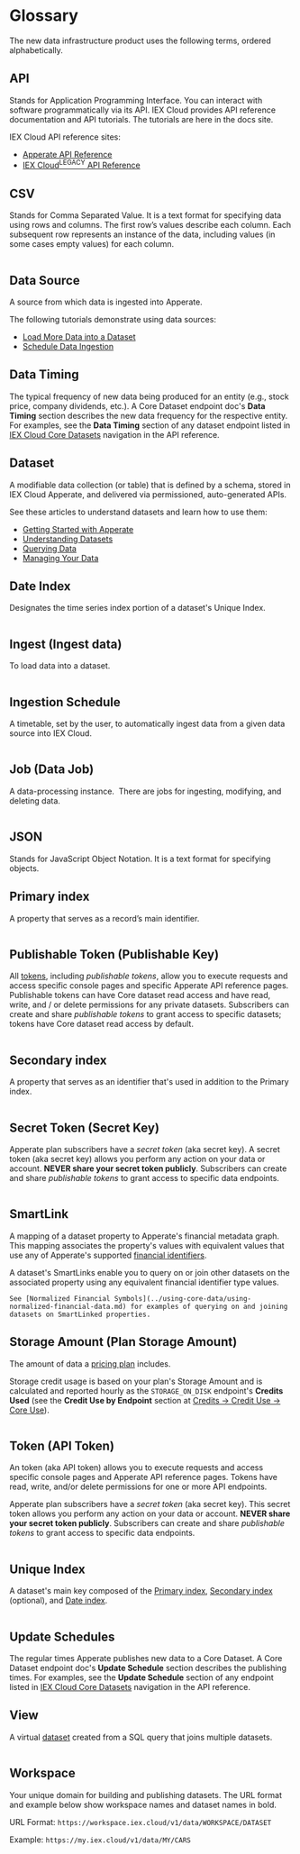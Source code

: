 # Glossary

The new data infrastructure product uses the following terms, ordered alphabetically.

## API

Stands for Application Programming Interface. You can interact with software programmatically via its API. IEX Cloud provides API reference documentation and API tutorials. The tutorials are here in the docs site.

IEX Cloud API reference sites:

- [Apperate API Reference](https://iexcloud.io/docs/)
- [IEX Cloud<sup>LEGACY</sup> API Reference](https://iexcloud.io/docs/api/)

## CSV

Stands for Comma Separated Value. It is a text format for specifying data using rows and columns. The first row’s values describe each column. Each subsequent row represents an instance of the data, including values (in some cases empty values) for each column.

``` {seealso} [Load Data from a File](../load-data/loading-data-from-a-file.md) demonstrates importing data from a CSV file.
```

## Data Source

A source from which data is ingested into Apperate.

The following tutorials demonstrate using data sources:

- [Load More Data into a Dataset](../load-data/load-more-data-into-a-dataset.md)
- [Schedule Data Ingestion](../load-data/scheduling-data-ingestion.md)

## Data Timing

The typical frequency of new data being produced for an entity (e.g., stock price, company dividends, etc.). A Core Dataset endpoint doc's **Data Timing** section describes the new data frequency for the respective entity. For examples, see the **Data Timing** section of any dataset endpoint listed in [IEX Cloud Core Datasets](https://iexcloud.io/docs/core) navigation in the API reference.

## Dataset

A modifiable data collection (or table) that is defined by a schema, stored in IEX Cloud Apperate, and delivered via permissioned, auto-generated APIs.

See these articles to understand datasets and learn how to use them:

- [Getting Started with Apperate](../getting-started/getting-started-with-apperate.md)
- [Understanding Datasets](../managing-your-data/understanding-datasets.md)
- [Querying Data](../search-data.md)
- [Managing Your Data](../managing-your-data.md)

## Date Index

Designates the time series index portion of a dataset's Unique Index. 

``` {seealso} [Understanding Datasets](../managing-your-data/understanding-datasets.md#indexing-with-unique-index)
```

## Ingest (Ingest data)

To load data into a dataset. 

``` {seealso} [Load More Data into a Dataset](../load-data/load-more-data-into-a-dataset.md).
```

## Ingestion Schedule

A timetable, set by the user, to automatically ingest data from a given data source into IEX Cloud.

``` {seealso} [Schedule Data Ingestion](../load-data/scheduling-data-ingestion.md)
```

## Job (Data Job)

A data-processing instance.  There are jobs for ingesting, modifying, and deleting data.

``` {seealso} [Monitoring Deployments](../administration/monitoring-deployments.md).
```

## JSON

Stands for JavaScript Object Notation. It is a text format for specifying objects. 

## Primary index

A property that serves as a record’s main identifier.

``` {seealso} [Understanding Datasets](../managing-your-data/understanding-datasets.md#indexing-with-unique-index)
```

<!-- ## Property (Schema Property) - TODO -->

## Publishable Token (Publishable Key)

All [tokens](#token-api-token), including *publishable tokens*, allow you to execute requests and access specific console pages and specific Apperate API reference pages. Publishable tokens can have Core dataset read access and have read, write, and / or delete permissions for any private datasets. Subscribers can create and share *publishable tokens* to grant access to specific datasets; tokens have Core dataset read access by default.

``` {seealso} [Token](#token-api-token) and [Access and Security](../administration/access-and-security.md).
```

<!-- ## Schema (Dataset Schema) - TODO -->

## Secondary index

A property that serves as an identifier that's used in addition to the Primary index.

``` {seealso} [Understanding Datasets](../managing-your-data/understanding-datasets.md#indexing-with-unique-index)
```

## Secret Token (Secret Key)

Apperate plan subscribers have a *secret token* (aka secret key). A secret token (aka secret key) allows you perform any action on your data or account. **NEVER share your secret token publicly**. Subscribers can create and share *publishable tokens* to grant access to specific data endpoints.

``` {seealso} [Token](#token-api-token) and [Access and Security](../administration/access-and-security.md).
```

## SmartLink

A mapping of a dataset property to Apperate's financial metadata graph. This mapping associates the property's values with equivalent values that use any of Apperate's supported [financial identifiers](./financial-identifiers.md).

A dataset's SmartLinks enable you to query on or join other datasets on the associated property using any equivalent financial identifier type values. 

``` {seealso}
See [Normalized Financial Symbols](../using-core-data/using-normalized-financial-data.md) for examples of querying on and joining datasets on SmartLinked properties.
```

## Storage Amount (Plan Storage Amount)

The amount of data a [pricing plan](https://iexcloud.io/pricing/) includes. 

Storage credit usage is based on your plan's Storage Amount and is calculated and reported hourly as the `STORAGE_ON_DISK` endpoint's **Credits Used** (see the **Credit Use by Endpoint** section at [Credits &rarr; Credit Use &rarr; Core Use](https://iexcloud.io/console/usage)).

``` {important} You cannot exceed your plan's Storage Amount. Apperate blocks any attempt to exceed the Storage Amount. You must upgrade your plan (see **Account** &rarr; [**Manage Plan**](https://iexcloud.io/console/manage-plan)) to store more data.
```

## Token (API Token)

An token (aka API token) allows you to execute requests and access specific console pages and Apperate API reference pages. Tokens have read, write, and/or delete permissions for one or more API endpoints.

Apperate plan subscribers have a *secret token* (aka secret key). This secret token allows you perform any action on your data or account. **NEVER share your secret token publicly**. Subscribers can create and share *publishable tokens* to grant access to specific data endpoints.

``` {seealso} [Access and Security](../administration/access-and-security.md)
```

<!-- ## Transform - TODO -->

## Unique Index

A dataset's main key composed of the [Primary index](#primary-index), [Secondary index](#secondary-index) (optional), and [Date index](#date-index).

``` {seealso} [Understanding Datasets](../managing-your-data/understanding-datasets.md#indexing-with-unique-index)
```

## Update Schedules

The regular times Apperate publishes new data to a Core Dataset.  A Core Dataset endpoint doc's **Update Schedule** section describes the publishing times. For examples, see the **Update Schedule** section of any endpoint listed in [IEX Cloud Core Datasets](https://iexcloud.io/docs/core) navigation in the API reference.

## View

A virtual [dataset](#dataset) created from a SQL query that joins multiple datasets.

``` {seealso} [Create a View](../managing-your-data/create-a-view.md).
```

## Workspace

Your unique domain for building and publishing datasets. The URL format and example below show workspace names and dataset names in bold.

URL Format: `https://workspace.iex.cloud/v1/data/WORKSPACE/DATASET`

Example: `https://my.iex.cloud/v1/data/MY/CARS`

``` {seealso} [Create a Workspace](../getting-started/getting-started-with-apperate.md#create-a-workspace).
```
